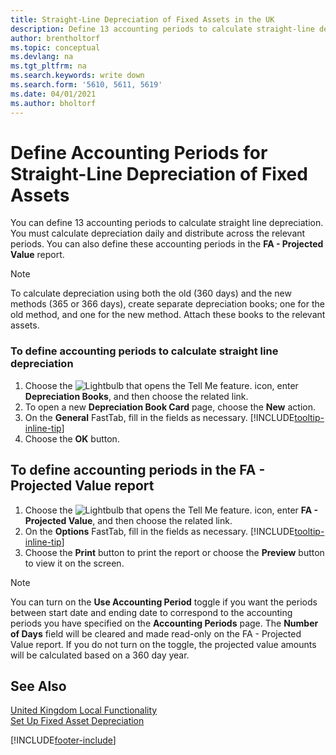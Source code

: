 ```yaml
---
title: Straight-Line Depreciation of Fixed Assets in the UK
description: Define 13 accounting periods to calculate straight-line depreciation in the UK version. You must calculate depreciation daily and distribute across the relevant periods.
author: brentholtorf
ms.topic: conceptual
ms.devlang: na
ms.tgt_pltfrm: na
ms.search.keywords: write down
ms.search.form: '5610, 5611, 5619'
ms.date: 04/01/2021
ms.author: bholtorf
---
```

# <a name="define-accounting-periods-for-straight-line-depreciation-of-fixed-assets"></a>Define Accounting Periods for Straight-Line Depreciation of Fixed Assets
You can define 13 accounting periods to calculate straight line depreciation. You must calculate depreciation daily and distribute across the relevant periods. You can also define these accounting periods in the **FA - Projected Value** report.  

> [!NOTE]  
>  To calculate depreciation using both the old (360 days) and the new methods (365 or 366 days), create separate depreciation books; one for the old method, and one for the new method. Attach these books to the relevant assets.  

### <a name="to-define-accounting-periods-to-calculate-straight-line-depreciation"></a>To define accounting periods to calculate straight line depreciation

1.  Choose the ![Lightbulb that opens the Tell Me feature.](../../media/ui-search/search_small.png "Tell me what you want to do") icon, enter **Depreciation Books**, and then choose the related link.  
2.  To open a new **Depreciation Book Card** page, choose the **New** action.  
3.  On the **General** FastTab, fill in the fields as necessary. [!INCLUDE[tooltip-inline-tip](../../includes/tooltip-inline-tip_md.md)]
5.  Choose the **OK** button.  

## <a name="to-define-accounting-periods-in-the-fa---projected-value-report"></a>To define accounting periods in the FA - Projected Value report

1.  Choose the ![Lightbulb that opens the Tell Me feature.](../../media/ui-search/search_small.png "Tell me what you want to do") icon, enter **FA - Projected Value**, and then choose the related link.  
2.  On the **Options** FastTab, fill in the fields as necessary. [!INCLUDE[tooltip-inline-tip](../../includes/tooltip-inline-tip_md.md)]
3.  Choose the **Print** button to print the report or choose the **Preview** button to view it on the screen.  

> [!NOTE]
> You can turn on the **Use Accounting Period** toggle if you want the periods between start date and ending date to correspond to the accounting periods you have specified on the **Accounting Periods** page. The **Number of Days** field will be cleared and made read-only on the FA - Projected Value report. If you do not turn on the toggle, the projected value amounts will be calculated based on a 360 day year.

## <a name="see-also"></a>See Also
[United Kingdom Local Functionality](united-kingdom-local-functionality.md)   
[Set Up Fixed Asset Depreciation](../../fa-how-setup-depreciation.md)  


[!INCLUDE[footer-include](../../includes/footer-banner.md)]
